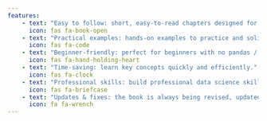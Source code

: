 ```yaml
---
features:
    - text: "Easy to follow: short, easy-to-read chapters designed for quick learning."
      icon: fas fa-book-open
    - text: "Practical examples: hands-on examples to practice and solidify your skills."
      icon: fas fa-code
    - text: "Beginner-friendly: perfect for beginners with no pandas / matplotlib experience."
      icon: fas fa-hand-holding-heart
    - text: "Time-saving: learn key concepts quickly and efficiently."
      icon: fas fa-clock
    - text: "Professional skills: build professional data science skills."
      icon: fas fa-briefcase
    - text: "Updates & fixes: the book is always being revised, updated, and improved."
      icon: fa fa-wrench
---
```

